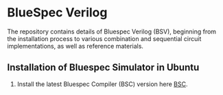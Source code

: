 # BlueSpec Verilog
The repository contains details of Bluespec Verilog (BSV), beginning from the installation process to various combination and sequential circuit implementations, as well as reference materials.

## Installation of Bluespec Simulator in Ubuntu

1. Install the latest Bluespec Compiler (BSC) version here [BSC](https://github.com/B-Lang-org/bsc/releases). 
